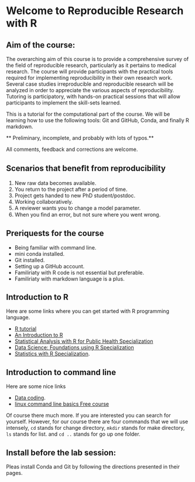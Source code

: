 # Welcome to Reproducible Research with R

## Aim of the course:
The overarching aim of this course is to provide a comprehensive survey of the field of reproducible research, particularly as it pertains to medical research. The course will provide participants with the practical tools required for implementing reproducibility in their own research work. Several case studies irreproducible and reproducible research will be analyzed in order to appreciate the various aspects of reproducibility. Tutoring is participatory, with hands-on practical sessions that will allow participants to implement the skill-sets learned.

This is a tutorial for the computational part of the course. We will be learning how to use the following tools: Git and GitHub, Conda, and finally R markdown.

** Preliminary, incomplete, and probably with lots of typos.**

All comments, feedback and corrections are welcome.

## Scenarios that beneﬁt from reproducibility
1. New raw data becomes available.
2. You return to the project after a period of time.
3. Project gets handed to new PhD student/postdoc.
4. Working collaboratively.
5. A reviewer wants you to change a model parameter.
6. When you ﬁnd an error, but not sure where you went wrong.


## Preriquests for the course
- Being familiar with command line.
- mini conda installed.
- Git installed.
- Setting up a GitHub account.
- Familiriaty with R code is not essential but preferable.
- Familiriaty with markdown language is a plus.


## Introduction to R

Here are some links where you can get started with R programming language.

- [R tutorial](http://www.r-tutor.com/r-introduction)
- [An Introduction to R](https://cran.r-project.org/doc/manuals/r-release/R-intro.pdf)
- [Statistical Analysis with R for Public Health Specialization](https://www.coursera.org/specializations/statistical-analysis-r-public-health)
- [Data Science: Foundations using R Specialization](https://www.coursera.org/specializations/data-science-foundations-r)
- [Statistics with R Specialization](https://www.coursera.org/specializations/statistics).

## Introduction to command line

Here are some nice links

- [Data coding](https://data36.com/data-coding-101-introduction-bash/).
- [linux command line basics Free course](https://www.udacity.com/course/linux-command-line-basics--ud595)

Of course there much more. If you are interested you can search for yourself. However, for our course there are four commands that we will use intensely, `cd` stands for change directory, `mkdir` stands for make directory, `ls` stands for list. and `cd ..` stands for go up one folder.

## Install before the lab session:

Pleas install Conda and Git by following the directions presented in their pages.
